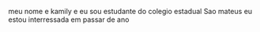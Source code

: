 
meu nome e kamily e eu sou estudante do colegio estadual Sao mateus 
eu estou interressada em passar de ano 
